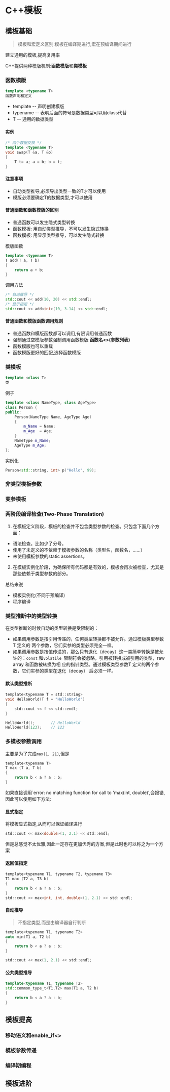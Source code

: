 # C++模板


## 模板基础

> 模板和宏定义区别:模板在编译期进行,宏在预编译期间进行

建立通用的模板,提高复用率

C++提供两种模版机制:**函数模版**和**类模板**

### 函数模版

```c++
template <typename T>
函数声明和定义
```

+ template  -- 声明创建模版
+ typename 	-- 表明后面的符号是数据类型可以用class代替
+ T 	    -- 通用的数据类型

#### 实例

```c++
/* 两个数据交换 */
template <typename T>
void swap(T &a, T &b)
{
    T t= a; a = b; b = t;
}
```

#### 注意事项
+ 自动类型推导,必须导出类型一致的T才可以使用
+ 模版必须要确定T的数据类型,才可以使用

#### 普通函数和函数模版的区别
+ 普通函数可以发生隐式类型转换
+ 函数模板: 用自动类型推导，不可以发生隐式转换
+ 函数模板: 用显示类型推导，可以发生隐式转换

模版函数
```c++
template <typename T>
T add(T a, T b)
{
    return a + b;
}
```
调用方法
```c++
/* 自动推导 */
std::cout << add(10, 20) << std::endl;
/* 显示指定 */
std::cout << add<int>(10, 3.14) << std::endl;
```
#### 普通函数和模版函数调用规则
+ 普通函数和模版函数都可以调用,有限调用普通函数
+ 强制通过空模版参数强制调用函数模版:**函数名<>(参数列表)**
+ 函数模版也可以重载
+ 函数模版更好的匹配,选择函数模版

### 类模板
```c++
template <class T>
类
```
例子
```c++
template <class NameType, class AgeType>
class Person {
public:
    Person(NameType Name, AgeType Age)
    {
        m_Name = Name;
        m_Age  = Age;
    }
    NameType m_Name;
    AgeType m_Age;
};
```

实例化
```c++
Person<std::string, int> p("Hello", 99);
```

### 非类型模板参数

### 变参模板

### 两阶段编译检查(Two-Phase Translation) 
1. 在模板定义阶段，模板的检查并不包含类型参数的检查。只包含下面几个方面：
  + 语法检查。比如少了分号。
  + 使用了未定义的不依赖于模板参数的名称（类型名，函数名，......）
  + 未使用模板参数的static assertions。

2. 在模板实例化阶段，为确保所有代码都是有效的，模板会再次被检查，尤其是那些依赖于类型参数的部分。

总结来说

+ 模板实例化(不同于预编译)
+ 程序编译

### 类型推断中的类型转换

在类型推断的时候自动的类型转换是受限制的：

+ 如果调用参数是按引用传递的，任何类型转换都不被允许。通过模板类型参数T 定义的
两个参数，它们实参的类型必须完全一样。
+ 如果调用参数是按值传递的，那么只有退化（decay）这一类简单转换是被允许的：`const`
和`volatile `限制符会被忽略，引用被转换成被引用的类型，raw array 和函数被转换为相
应的指针类型。通过模板类型参数T 定义的两个参数，它们实参的类型在退化（decay）
后必须一样。

#### 默认类型推断

```c
template<typename T = std::string>
void HelloWorld(T f = "HelloWorld")
{
	std::cout << f << std::endl;
}

HelloWorld(); 		// HelloWorld
HelloWorld(123);	// 123
```

### 多模板参数调用

主要是为了完成`max(1, 21)`,但是

```c
template<typename T>
T max (T a, T b)
{
	return b < a ? a : b;
}
```
如果直接调用`error: no matching function for call to 'max(int, double)',会报错,因此可以使用如下方法:

#### 显式指定
将模板显式指定,从而可以保证编译进行
```c
std::cout << max<double>(1, 2.1) << std::endl;
```
但是总感觉不太优雅,因此一定存在更加优秀的方案,但是此时也可以称之为一个方案

#### 返回值指定
```c
template<typename T1, typename T2, typename T3>
T1 max (T2 a, T3 b)
{
	return b < a ? a : b;
}
std::cout << max<int, int, double>(1, 2.1) << std::endl;

```

#### 自动推导

> 不指定类型,而是由编译器自行判断

```c
template<typename T1, typename T2>
auto min(T1 a, T2 b)
{
	return b < a ? a : b;
}

std::cout << max(1, 2.1) << std::endl;
```

#### 公共类型推导

```c++
template<typename T1, typename T2>
std::common_type_t<T1,T2> max(T1 a, T2 b)
{
	return b < a ? a : b;
}
```

## 模板提高

### 移动语义和enable_if<>

### 模板参数传递

### 编译期编程

## 模板进阶

